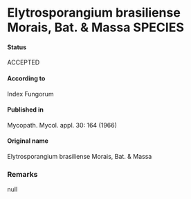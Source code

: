 Elytrosporangium brasiliense Morais, Bat. & Massa SPECIES
=======

#### Status
ACCEPTED

#### According to
Index Fungorum

#### Published in
Mycopath. Mycol. appl. 30: 164 (1966)

#### Original name
Elytrosporangium brasiliense Morais, Bat. & Massa

### Remarks
null
